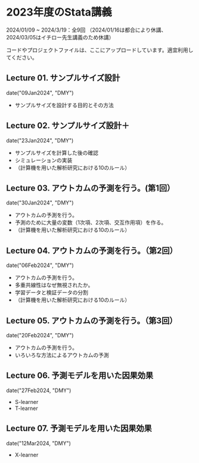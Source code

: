 # 2023年度のStata講義
2024/01/09 ~ 2024/3/19：全9回
（2024/01/16は都合により休講、2024/03/05はイチロー先生講義のため休講）

コードやプロジェクトファイルは、ここにアップロードしています。適宜利用してください。

## Lecture 01. サンプルサイズ設計 
date("09Jan2024", "DMY")
* サンプルサイズを設計する目的とその方法

## Lecture 02. サンプルサイズ設計＋
date("23Jan2024", "DMY") 
* サンプルサイズを計算した後の確認
* シミュレーションの実装
* （計算機を用いた解析研究における10のルール）

## Lecture 03. アウトカムの予測を行う。(第1回）
date("30Jan2024", "DMY")
* アウトカムの予測を行う。
* 予測のために大量の変数（1次項、2次項、交互作用項）を作る。
* （計算機を用いた解析研究における10のルール）

## Lecture 04. アウトカムの予測を行う。（第2回）
date("06Feb2024", "DMY")
* アウトカムの予測を行う。
* 多重共線性はなぜ無視されたか。
* 学習データと検証データの分割
* （計算機を用いた解析研究における10のルール）

## Lecture 05. アウトカムの予測を行う。（第3回）
date("20Feb2024", "DMY")
* アウトカムの予測を行う。
* いろいろな方法によるアウトカムの予測

## Lecture 06. 予測モデルを用いた因果効果
date("27Feb2024, "DMY")
* S-learner
* T-learner

## Lecture 07. 予測モデルを用いた因果効果
date("12Mar2024, "DMY")
* X-learner

